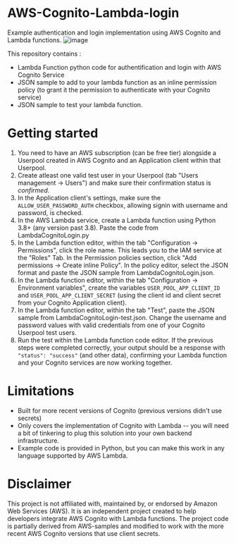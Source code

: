 # AWS-Cognito-Lambda-login

Example authentication and login implementation using AWS Cognito and Lambda functions.
![image](https://github.com/user-attachments/assets/6a276357-805b-4ab9-90d8-df944e29f25e)

This repository contains :

- Lambda Function python code for authentification and login with AWS Cognito Service
- JSON sample to add to your lambda function as an inline permission policy (to grant it the permission to authenticate with your Cognito service)
- JSON sample to test your lambda function.

# Getting started

1. You need to have an AWS subscription (can be free tier) alongside a Userpool created in AWS Cognito and an Application client within that Userpool.
2. Create atleast one valid test user in your Userpool (tab "Users management &rarr; Users") and make sure their confirmation status is _confirmed_.
3. In the Application client's settings, make sure the `ALLOW_USER_PASSWORD_AUTH` checkbox, allowing signin with username and password, is checked.
4. In the AWS Lambda service, create a Lambda function using Python 3.8+ (any version past 3.8). Paste the code from LambdaCognitoLogin.py
5. In the Lambda function editor, within the tab "Configuration &rarr; Permissions", click the role name. This leads you to the IAM service at the "Roles" Tab. In the Permission policies section, click "Add permissions &rarr; Create inline Policy". In the policy editor, select the JSON format and paste the JSON sample from LambdaCognitoLogin.json.
6. In the Lambda function editor, within the tab "Configuration &rarr; Environment variables", create the variables `USER_POOL_APP_CLIENT_ID` and `USER_POOL_APP_CLIENT_SECRET` (using the client id and client secret from your Cognito Application client).
7. In the Lambda function editor, within the tab "Test", paste the JSON sample from LambdaCognitoLogin-test.json. Change the username and password values with valid credentials from one of your Cognito Userpool test users.
8. Run the test within the Lambda function code editor. If the previous steps were completed correctly, your output should be a response with `"status": "success"` (and other data), confirming your Lambda function and your Cognito services are now working together.

# Limitations
- Built for more recent versions of Cognito (previous versions didn't use secrets)
- Only covers the implementation of Cognito with Lambda -- you will need a bit of tinkering to plug this solution into your own backend infrastructure.
- Example code is provided in Python, but you can make this work in any language supported by AWS Lambda.

# Disclaimer

This project is not affiliated with, maintained by, or endorsed by Amazon Web Services (AWS). It is an independent project created to help developers integrate AWS Cognito with Lambda functions. The project code is partially derived from AWS-samples and modified to work with the more recent AWS Cognito versions that use client secrets.
